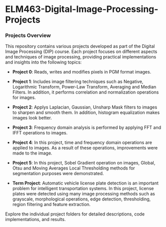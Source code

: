 # ELM463-Digital-Image-Processing-Projects

### Projects Overview

This repository contains various projects developed as part of the Digital Image Processing (DIP) course. Each project focuses on different aspects and techniques of image processing, providing practical implementations and insights into the following topics:

- **Project 0**: Reads, writes and modifies pixels in PGM format images.

- **Project 1**: Includes image filtering techniques such as Negative, Logarithmic Transform, Power-Law Transform, Averaging and Median Filters. In addition, it performs correlation and normalization operations for images.

- **Project 2**: Applys Laplacian, Gaussian, Unsharp Mask filters to images to sharpen and smooth them. In addition, histogram equalization makes images look better.

- **Project 3**: Frequency domain analysis is performed by applying FFT and IFFT operations to images.

- **Project 4**: In this project, time and frequency domain operations are applied to images. As a result of these operations, improvements were made to the image.

- **Project 5**: In this project, Sobel Gradient operation on images, Global, Otsu and Moving Averages Local Thresholding methods for segmentation purposes were demonstrated.

- **Term Project**: Automatic vehicle license plate detection is an important problem for intelligent transportation systems. In this project, license plates were detected using many image processing methods such as grayscale, morphological operations, edge detection, thresholding, region filtering and feature extraction.

Explore the individual project folders for detailed descriptions, code implementations, and results.
